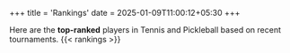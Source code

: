 +++
title = 'Rankings'
date = 2025-01-09T11:00:12+05:30
+++

Here are the **top-ranked** players in Tennis and Pickleball based on recent tournaments.
{{< rankings >}}

